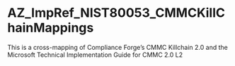 # AZ_ImpRef_NIST80053_CMMCKillChainMappings
This is a cross-mapping of Compliance Forge’s CMMC Killchain 2.0 and the Microsoft Technical Implementation Guide for CMMC 2.0 L2
